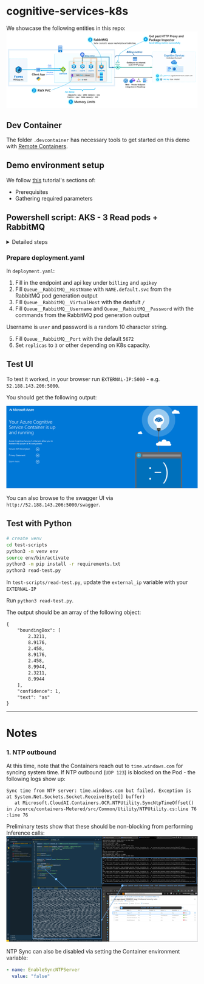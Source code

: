 # cognitive-services-k8s

We showcase the following entities in this repo:
![Architecture Diagram](images/Architecture.png)

## Dev Container
The folder `.devcontainer` has necessary tools to get started on this demo with [Remote Containers](https://code.visualstudio.com/docs/remote/containers).

## Demo environment setup

We follow [this](https://docs.microsoft.com/en-us/azure/cognitive-services/computer-vision/deploy-computer-vision-on-premises#deploy-multiple-v3-containers-on-the-kubernetes-cluster) tutorial's sections of:

- Prerequisites
- Gathering required parameters

## Powershell script: AKS - 3 Read pods + RabbitMQ

<details>
<summary>Detailed steps</summary>

The following Powershell script can be used to setup the end-to-end demo environment in one pass:

```bash
# Variables
spnClientId="..."
spnClientSecret="..."
spnTenantId="..."
subscriptionId="..."
rg="raki-cogs-1"
k8s="aks-cni"
cognitive_name="raki-cogs-multi-1"

# Login to Azure
az login --service-principal --username $spnClientId --password $spnClientSecret --tenant $spnTenantId
az account set --subscription $subscriptionId

# Create RG
az group create --name $rg --location EastUS

# Create Cognitive Services Resource
az cognitiveservices account create \
    --name $cognitive_name \
    --resource-group $rg \
    --kind CognitiveServices \
    --sku S0 \
    --location EastUS \
    --yes

az cognitiveservices account keys list \
    --name $cognitive_name \
    --resource-group $rg

# {
#   "key1": "130b03c5d84048f296571525141a3d33",
#   "key2": "fc5a6fed573640c9816a099db8e9f527"
# }

# Create AKS cluster
# 8 vCPU, 32 GB RAM
az aks create -g $rg --name $k8s \
                     --node-count 3 \
                     --enable-cluster-autoscaler \
                     --min-count 1 \
                     --max-count 5 \
                     --generate-ssh-keys \
                     --node-vm-size Standard_D8s_v3

# Grab kubeconfig from AKS
az aks get-credentials -g $rg --name $k8s
kubectl get nodes

# Create RabbitMQ
helm repo add azure-marketplace https://marketplace.azurecr.io/helm/v1/repo
helm repo update
helm install azure-marketplace/rabbitmq --generate-name

# Get secret name
kubectl get secret --all-namespaces | grep rabbitmq
# rabbitmq-1643850952
base64_secret=$(kubectl get secret --namespace default rabbitmq-1643850952 -o jsonpath="{.data.rabbitmq-password}")
# Decode
echo $base64_secret | base64 --decode
# SvWBo1uNKv

# Access RabbitMQ UI
kubectl get svc -n default | grep rabbitmq
# rabbitmq-1643850952
kubectl port-forward --namespace default svc/rabbitmq-1643850952 15672:15672
# http://127.0.0.1:15672/

# Localize deployment yaml ...\multi-pod\read-rabbitmq-pv.yaml.yaml - see instructions below before running kubectl apply -f ..
kubectl apply -f multi-pod/read-rabbitmq-pv.yaml

# Pods get deployed
# kubectl get pods
# NAME                    READY   STATUS    RESTARTS   AGE
# rabbitmq-1643850952-0   1/1     Running   0          28m
# read-6fdddf88cd-5lzhv   1/1     Running   0          17m
# read-6fdddf88cd-bxrnq   1/1     Running   0          17m
# read-6fdddf88cd-d7bl7   1/1     Running   0          17m
# read-6fdddf88cd-rll99   1/1     Running   0          17m
# read-6fdddf88cd-zc7qk   1/1     Running   0          17m

# Tail logs
kubectl logs read-958db58bc-dszm4 --follow
kubectl logs read-958db58bc-ksw5h --follow
# ...

# Localize test.py with the external LB
kubectl get svc -n default | grep azure-cognitive-service-read
# 20.121.145.67
```

</details>

### Prepare deployment.yaml

In `deployment.yaml`:

1. Fill in the endpoint and api key under `billing` and `apikey`
2. Fill `Queue__RabbitMQ__HostName` with `NAME.default.svc` from the RabbitMQ pod generation output
3. Fill `Queue__RabbitMQ__VirtualHost` with the deafult `/`
4. Fill `Queue__RabbitMQ__Username` and `Queue__RabbitMQ__Password` with the commands from the RabbitMQ pod generation output

Username is `user` and password is a random 10 character string.

5. Fill `Queue__RabbitMQ__Port` with the default `5672`
6. Set `replicas` to `3` or other depending on K8s capacity.

## Test UI

To test it worked, in your browser run `EXTERNAL-IP:5000` - e.g. `52.188.143.206:5000`.

You should get the following output:

![Screenshot](images/success.png)

You can also browse to the swagger UI via `http://52.188.143.206:5000/swagger`.

## Test with Python

```bash
# create venv
cd test-scripts
python3 -m venv env
source env/bin/activate
python3 -m pip install -r requirements.txt
python3 read-test.py
```

In `test-scripts/read-test.py`, update the `external_ip` variable with your `EXTERNAL-IP`

Run `python3 read-test.py`.

The output should be an array of the following object:

```
{
    "boundingBox": [
        2.3211,
        8.9176,
        2.458,
        8.9176,
        2.458,
        8.9944,
        2.3211,
        8.9944
    ],
    "confidence": 1,
    "text": "as"
}
```

---

# Notes

### 1. NTP outbound

At this time, note that the Containers reach out to `time.windows.com` for syncing system time. If NTP outbound (`UDP 123`) is blocked on the Pod - the following logs show up:

```text
Sync time from NTP server: time.windows.com but failed. Exception is    at System.Net.Sockets.Socket.Receive(Byte[] buffer)
   at Microsoft.CloudAI.Containers.OCR.NTPUtility.SyncNtpTimeOffset() in /source/containers-Metered/src/Common/Utility/NTPUtility.cs:line 76
:line 76
```

Preliminary tests show that these should be non-blocking from performing Inference calls:
![NTP outbound](images/deny-ntp.png)

NTP Sync can also be disabled via setting the Container environment variable:

```yaml
- name: EnableSyncNTPServer
  value: "false"
```
